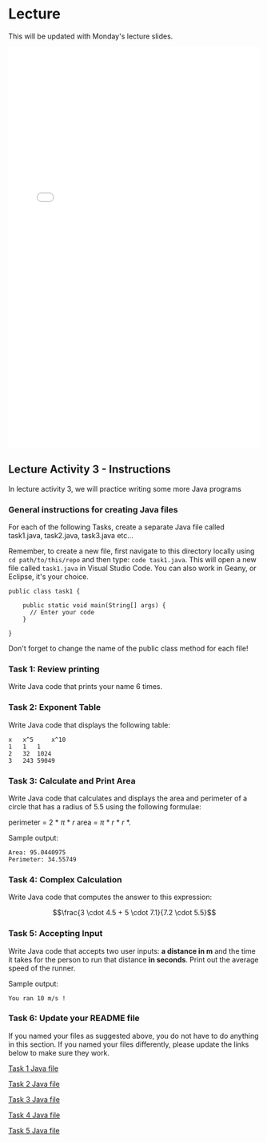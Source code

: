 # Lecture

This will be updated with Monday's lecture slides.

<iframe src="../../2021-02-01 - Lecture3.pdf" width="100%" height="800px" frameBorder="0"> </iframe>

## Lecture Activity 3 - Instructions

In lecture activity 3, we will practice writing some more Java programs

### General instructions for creating Java files

For each of the following Tasks, create a separate Java file called task1.java, task2.java, task3.java etc... 

Remember, to create a new file, first navigate to this directory locally using `cd path/to/this/repo` and then type: `code task1.java`.
This will open a new file called `task1.java` in Visual Studio Code.
You can also work in Geany, or Eclipse, it's your choice.


```
public class task1 {

	public static void main(String[] args) {
	  // Enter your code
	}
  
}
```

Don't forget to change the name of the public class method for each file!

### Task 1: Review printing

Write Java code that prints your name 6 times.

### Task 2: Exponent Table

Write Java code that displays the following table:

```
x 	x^5 	x^10
1 	1 	1
2 	32	1024
3 	243	59049
```

### Task 3: Calculate and Print Area

Write Java code that calculates and displays the area and perimeter of a circle that has a radius of 5.5 using the following formulae:

perimeter = 2 * $\pi$ * $r$
area = $\pi$ * $r$ * $r$ *.

Sample output:

```
Area: 95.0440975
Perimeter: 34.55749
```

### Task 4: Complex Calculation

Write Java code that computes the answer to this expression:

$$\frac{3 \cdot 4.5 + 5 \cdot 7.1}{7.2 \cdot 5.5}$$

### Task 5: Accepting Input

Write Java code that accepts two user inputs: **a distance in m** and the time it takes for the person to run that distance **in seconds**.
Print out the average speed of the runner.

Sample output:

```
You ran 10 m/s !
```

### Task 6: Update your README file 

If you named your files as suggested above, you do not have to do anything in this section.
If you named your files differently, please update the links below to make sure they work.

[Task 1 Java file](./task1.java)

[Task 2 Java file](./task2.java)

[Task 3 Java file](./task3.java)

[Task 4 Java file](./task4.java)

[Task 5 Java file](./task5.java)
